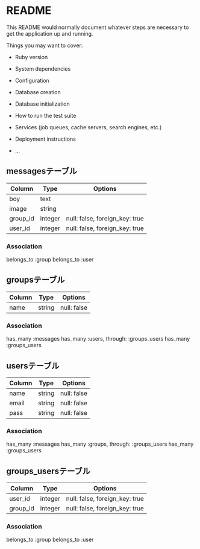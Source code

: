# README

This README would normally document whatever steps are necessary to get the
application up and running.

Things you may want to cover:

* Ruby version

* System dependencies

* Configuration

* Database creation

* Database initialization

* How to run the test suite

* Services (job queues, cache servers, search engines, etc.)

* Deployment instructions

* ...

## messagesテーブル
|Column|Type|Options|
|------|----|-------|
|boy|text|
|image|string|
|group_id|integer|null: false, foreign_key: true|
|user_id|integer|null: false, foreign_key: true|

### Association
  belongs_to :group
  belongs_to :user

## groupsテーブル
|Column|Type|Options|
|------|----|-------|
|name|string|null: false|

### Association
  has_many :messages
  has_many :users, through: :groups_users
  has_many :groups_users

## usersテーブル
|Column|Type|Options|
|------|----|-------|
|name|string|null: false|
|email|string|null: false|
|pass|string|null: false|

### Association
  has_many :messages
  has_many :groups, through: :groups_users
  has_many :groups_users

## groups_usersテーブル

|Column|Type|Options|
|------|----|-------|
|user_id|integer|null: false, foreign_key: true|
|group_id|integer|null: false, foreign_key: true|

### Association
  belongs_to :group
  belongs_to :user